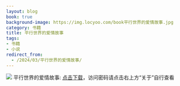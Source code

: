 ```yaml
---
layout: blog
book: true
background-image: https://img.locyoo.com/book平行世界的爱情故事.jpg
category: 书籍
title: 平行世界的爱情故事
tags:
- 书籍
- 小说
redirect_from:
  - /2024/03/平行世界的爱情故事/
---
```

![](https://img.locyoo.com/book平行世界的爱情故事.jpg)
平行世界的爱情故事: <a name = "ref1" href="https://url18.ctfile.com/f/50983618-1377655099-8d1820?p=3619">点击下载</a>，访问密码请点击右上方“关于”自行查看
